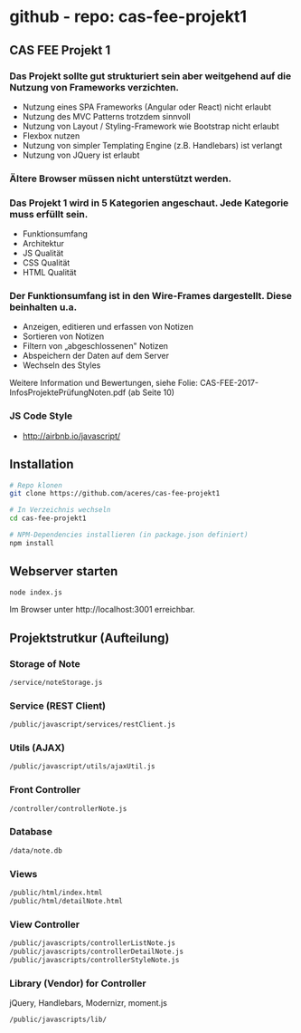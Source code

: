 # github - repo: cas-fee-projekt1

## CAS FEE Projekt 1

### Das Projekt sollte gut strukturiert sein aber weitgehend auf die Nutzung von Frameworks verzichten.

- Nutzung eines SPA Frameworks (Angular oder React) nicht erlaubt
- Nutzung des MVC Patterns trotzdem sinnvoll
- Nutzung von Layout / Styling-Framework wie Bootstrap nicht erlaubt
- Flexbox nutzen
- Nutzung von simpler Templating Engine (z.B. Handlebars) ist verlangt
- Nutzung von JQuery ist erlaubt

### Ältere Browser müssen nicht unterstützt werden.

### Das Projekt 1 wird in 5 Kategorien angeschaut. Jede Kategorie muss erfüllt sein.

- Funktionsumfang
- Architektur
- JS Qualität
- CSS Qualität
- HTML Qualität

### Der Funktionsumfang ist in den Wire-Frames dargestellt. Diese beinhalten u.a.

- Anzeigen, editieren und erfassen von Notizen
- Sortieren von Notizen
- Filtern von „abgeschlossenen" Notizen
- Abspeichern der Daten auf dem Server
- Wechseln des Styles

Weitere Information und Bewertungen, siehe Folie: CAS-FEE-2017-InfosProjektePrüfungNoten.pdf (ab Seite 10)

### JS Code Style

- http://airbnb.io/javascript/


## Installation

```bash
# Repo klonen
git clone https://github.com/aceres/cas-fee-projekt1

# In Verzeichnis wechseln
cd cas-fee-projekt1

# NPM-Dependencies installieren (in package.json definiert)
npm install
```

## Webserver starten

```bash
node index.js
```

Im Browser unter http://localhost:3001 erreichbar.

## Projektstrutkur (Aufteilung)

### Storage of Note

```bash
/service/noteStorage.js
```

### Service (REST Client)

```bash
/public/javascript/services/restClient.js
```

### Utils (AJAX)

```bash
/public/javascript/utils/ajaxUtil.js
```

### Front Controller

```bash
/controller/controllerNote.js
```

### Database

```bash
/data/note.db
```

### Views

```bash
/public/html/index.html
/public/html/detailNote.html
```

### View Controller

```bash
/public/javascripts/controllerListNote.js
/public/javascripts/controllerDetailNote.js
/public/javascripts/controllerStyleNote.js
```

### Library (Vendor) for Controller

jQuery, Handlebars, Modernizr, moment.js

```bash
/public/javascripts/lib/
```